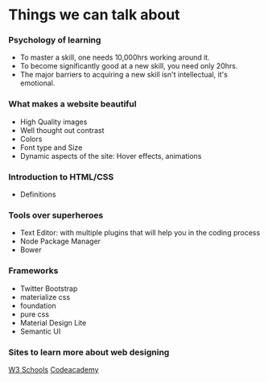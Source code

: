 # Things we can talk about

### Psychology of learning
  - To master a skill, one needs 10,000hrs working around it.
  - To become significantly good at a new skill, you need only 20hrs.
  - The major barriers to acquiring a new skill isn't intellectual, it's emotional.

### What makes a website beautiful
  - High Quality images
  - Well thought out contrast
  - Colors
  - Font type and Size
  - Dynamic aspects of the site: Hover effects, animations

### Introduction to HTML/CSS
  - Definitions

### Tools over superheroes
  - Text Editor: with multiple plugins that will help you in the coding process
  - Node Package Manager
  - Bower
  
### Frameworks
  - Twitter Bootstrap
  - materialize css
  - foundation
  - pure css
  - Material Design Lite
  - Semantic UI

### Sites to learn more about web designing
[W3 Schools](http://www.w3schools.com/)
[Codeacademy](https://www.codecademy.com/learn/web)
